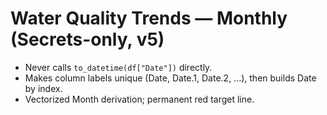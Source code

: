 
# Water Quality Trends — Monthly (Secrets-only, v5)

- Never calls `to_datetime(df["Date"])` directly.
- Makes column labels unique (Date, Date.1, Date.2, ...), then builds Date by index.
- Vectorized Month derivation; permanent red target line.

